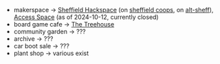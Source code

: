 -   makerspace -\> [Sheffield
    Hackspace](https://www.sheffieldhackspace.org.uk/) (on [sheffield
    coops](https://sheffield.coop/wiki/Sheffield_Hackspace), on
    [alt-sheff](https://www.alt-sheff.org/news/sheffield-hackspace/)),
    [Access Space](https://access-space.org/) (as of 2024-10-12,
    currently closed)
-   board game cafe -\> [The
    Treehouse](https://www.treehousesheffield.com/)
-   community garden -\> ???
-   archive -\> ???
-   car boot sale -\> ???
-   plant shop -\> various exist
